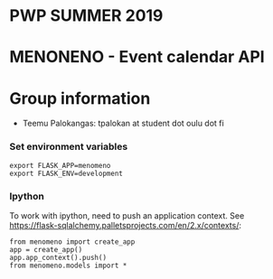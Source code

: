 # PWP SUMMER 2019
# MENONENO - Event calendar API
# Group information
* Teemu Palokangas: tpalokan at student dot oulu dot fi


### Set environment variables

    export FLASK_APP=menomeno
    export FLASK_ENV=development

### Ipython

To work with ipython, need to push an application context. See https://flask-sqlalchemy.palletsprojects.com/en/2.x/contexts/:

    from menomeno import create_app
    app = create_app()
    app.app_context().push()
    from menomeno.models import *

